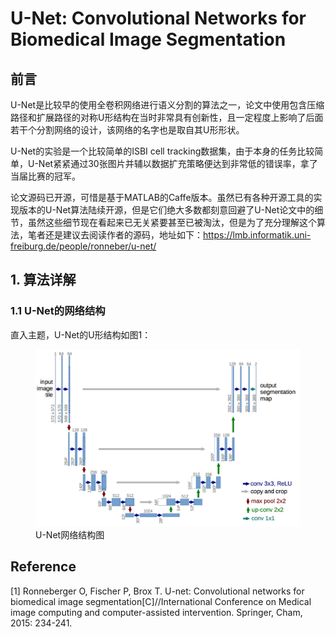 # U-Net: Convolutional Networks for Biomedical Image Segmentation

## 前言

U-Net是比较早的使用全卷积网络进行语义分割的算法之一，论文中使用包含压缩路径和扩展路径的对称U形结构在当时非常具有创新性，且一定程度上影响了后面若干个分割网络的设计，该网络的名字也是取自其U形形状。

U-Net的实验是一个比较简单的ISBI cell tracking数据集，由于本身的任务比较简单，U-Net紧紧通过30张图片并辅以数据扩充策略便达到非常低的错误率，拿了当届比赛的冠军。

论文源码已开源，可惜是基于MATLAB的Caffe版本。虽然已有各种开源工具的实现版本的U-Net算法陆续开源，但是它们绝大多数都刻意回避了U-Net论文中的细节，虽然这些细节现在看起来已无关紧要甚至已被淘汰，但是为了充分理解这个算法，笔者还是建议去阅读作者的源码，地址如下：https://lmb.informatik.uni-freiburg.de/people/ronneber/u-net/

## 1. 算法详解

### 1.1 U-Net的网络结构

直入主题，U-Net的U形结构如图1：

<figure>
    <img src="/assets/U-Net_1.png" alt="U-Net网络结构图" />
    <figcaption>U-Net网络结构图</figcaption>
</figure>

## Reference

\[1\] Ronneberger O, Fischer P, Brox T. U-net: Convolutional networks for biomedical image segmentation\[C\]//International Conference on Medical image computing and computer-assisted intervention. Springer, Cham, 2015: 234-241.